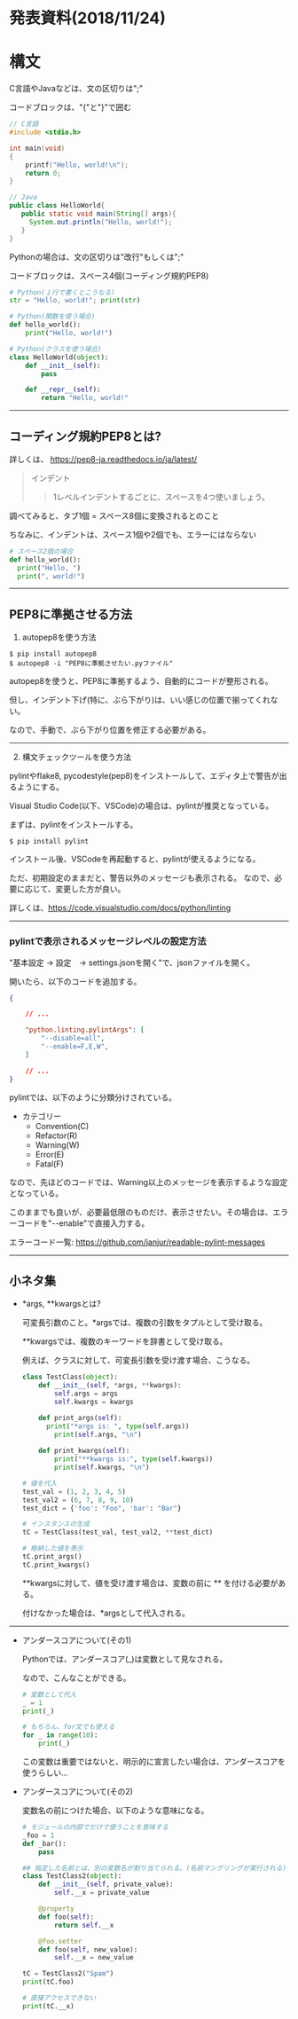 # 発表資料(2018/11/24)

# 構文

C言語やJavaなどは、文の区切りは";"

コードブロックは、"{"と"}"で囲む

```C
// C言語
#include <stdio.h>

int main(void)
{
    printf("Hello, world!\n");
    return 0;
}
```

```Java
// Java
public class HelloWorld{
   public static void main(String[] args){
     System.out.println("Hello, world!");
   }
}
```

Pythonの場合は、文の区切りは"改行"もしくは";"

コードブロックは、スペース4個(コーディング規約PEP8)

```Python
# Python(１行で書くとこうなる)
str = "Hello, world!"; print(str)

# Python(関数を使う場合)
def hello_world():
    print("Hello, world!")

# Python(クラスを使う場合)
class HelloWorld(object):
    def __init__(self):
        pass

    def __repr__(self):
        return "Hello, world!"
```

-----

## コーディング規約PEP8とは?

詳しくは、 https://pep8-ja.readthedocs.io/ja/latest/

> インデント
> 
> > 1レベルインデントするごとに、スペースを4つ使いましょう。

調べてみると、タブ1個 = スペース8個に変換されるとのこと

ちなみに、インデントは、スペース1個や2個でも、エラーにはならない

```Python
# スペース2個の場合
def hello_world():
  print("Hello, ")
  print(", world!")
```

-----

## PEP8に準拠させる方法

1. autopep8を使う方法

  ```shell
  $ pip install autopep8
  $ autopep8 -i "PEP8に準拠させたい.pyファイル"
  ```

  autopep8を使うと、PEP8に準拠するよう、自動的にコードが整形される。

  但し、インデント下げ(特に、ぶら下がり)は、いい感じの位置で揃ってくれない。

  なので、手動で、ぶら下がり位置を修正する必要がある。

  -----

2. 構文チェックツールを使う方法

  pylintやflake8, pycodestyle(pep8)をインストールして、エディタ上で警告が出るようにする。

  Visual Studio Code(以下、VSCode)の場合は、pylintが推奨となっている。

  まずは、pylintをインストールする。

  ```shell
  $ pip install pylint
  ```

  インストール後、VSCodeを再起動すると、pylintが使えるようになる。

  ただ、初期設定のままだと、警告以外のメッセージも表示される。
  なので、必要に応じて、変更した方が良い。

  詳しくは、https://code.visualstudio.com/docs/python/linting

-----

### pylintで表示されるメッセージレベルの設定方法

"基本設定 -> 設定　-> settings.jsonを開く"で、jsonファイルを開く。

開いたら、以下のコードを追加する。

```json
{

    // ...

    "python.linting.pylintArgs": [
        "--disable=all", 
        "--enable=F,E,W",
    ]

    // ...
}
```

pylintでは、以下のように分類分けされている。

- カテゴリー
  - Convention(C)
  - Refactor(R)
  - Warning(W)
  - Error(E)
  - Fatal(F)

なので、先ほどのコードでは、Warning以上のメッセージを表示するような設定となっている。

このままでも良いが、必要最低限のものだけ、表示させたい。その場合は、エラーコードを"--enable"で直接入力する。

エラーコード一覧: https://github.com/janjur/readable-pylint-messages

-----

## 小ネタ集

- *args, **kwargsとは?
  
  可変長引数のこと。*argsでは、複数の引数をタプルとして受け取る。

  **kwargsでは、複数のキーワードを辞書として受け取る。

  例えば、クラスに対して、可変長引数を受け渡す場合、こうなる。

  ```python
  class TestClass(object):
      def __init__(self, *args, **kwargs):
          self.args = args
          self.kwargs = kwargs

      def print_args(self):
        print("*args is: ", type(self.args))
          print(self.args, "\n")
    
      def print_kwargs(self):
          print("**kwargs is:", type(self.kwargs))
          print(self.kwargs, "\n")

  # 値を代入
  test_val = (1, 2, 3, 4, 5)
  test_val2 = (6, 7, 8, 9, 10)
  test_dict = {'foo': "Foo", 'bar': "Bar"}

  # インスタンスの生成
  tC = TestClass(test_val, test_val2, **test_dict)

  # 格納した値を表示
  tC.print_args()
  tC.print_kwargs()
  ```

  \**kwargsに対して、値を受け渡す場合は、変数の前に ** を付ける必要がある。

  付けなかった場合は、*argsとして代入される。

-----

- アンダースコアについて(その1)

  Pythonでは、アンダースコア(_)は変数として見なされる。

  なので、こんなことができる。

  ```python
  # 変数として代入
  _ = 1
  print(_)

  # もちろん、for文でも使える
  for _ in range(10):
      print(_)
  ```

  この変数は重要ではないと、明示的に宣言したい場合は、アンダースコアを使うらしい...

- アンダースコアについて(その2)
  
  変数名の前につけた場合、以下のような意味になる。

  ```python
  # モジュールの内部でだけで使うことを意味する
  _foo = 1
  def _bar():
      pass
  
  ## 指定した名前とは、別の変数名が割り当てられる。(名前マングリングが実行される)
  class TestClass2(object):
      def __init__(self, private_value):
          self.__x = private_value

      @property
      def foo(self):
          return self.__x

      @foo.setter
      def foo(self, new_value):
          self.__x = new_value

  tC = TestClass2("Spam")
  print(tC.foo)

  # 直接アクセスできない
  print(tC.__x)
  ```